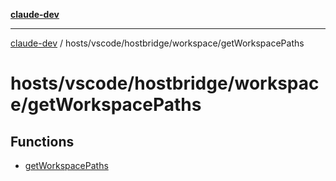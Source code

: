 [**claude-dev**](../../../../../README.md)

***

[claude-dev](../../../../../README.md) / hosts/vscode/hostbridge/workspace/getWorkspacePaths

# hosts/vscode/hostbridge/workspace/getWorkspacePaths

## Functions

- [getWorkspacePaths](functions/getWorkspacePaths.md)
